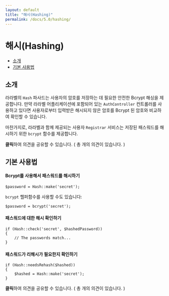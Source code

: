 ```yaml
---
layout: default
title: "해시(Hashing)"
permalink: /docs/5.0/hashing/
---
```


# 해시(Hashing)

- [소개](#introduction)
- [기본 사용법](#basic-usage)

<a name="introduction"></a>
## 소개

라라벨의 `Hash` 파사드는 사용자의 암호를 저장하는 데 필요한 안전한 Bcrypt 해싱을 제공합니다. 만약 라라벨 어플리케이션에 포함되어 있는 `AuthController` 컨트롤러를 사용하고 있다면 사용자로부터 입력받은 해시되지 않은 암호를 Bcrypt 된 암호와 비교하여 확인할 수 있습니다.

마찬가지로, 라라벨과 함께 제공되는 사용자 `Registrar` 서비스는 저장된 패스워드를 해시하기 위한 `bcrypt` 함수를 제공합니다.

<div class="chak-comment-wrap"><div class="chak-comment-widget" data-chak-group="laravel" data-chak-apikey="582898af492efbcdd53990e1c6ccb89d-laravel-korean-docs-해시(Hashing)-소개" ><i class="xi-message"></i> <strong>클릭</strong>하여 의견을 공유할 수 있습니다. ( 총 <span class="count"><i class="xi-spinner-5 xi-spin"></i></span>개의 의견이 있습니다. )</div></div>

<a name="basic-usage"></a>
## 기본 사용법

#### Bcrypt를 사용해서 패스워드를 해시하기

	$password = Hash::make('secret');

`bcrypt` 헬퍼함수를 사용할 수도 있습니다:

	$password = bcrypt('secret');

#### 패스워드에 대한 해시 확인하기

	if (Hash::check('secret', $hashedPassword))
	{
		// The passwords match...
	}

#### 패스워드가 리해시가 필요한지 확인하기

	if (Hash::needsRehash($hashed))
	{
		$hashed = Hash::make('secret');
	}

<div class="chak-comment-wrap"><div class="chak-comment-widget" data-chak-group="laravel" data-chak-apikey="582898af492efbcdd53990e1c6ccb89d-laravel-korean-docs-해시(Hashing)-기본-사용법" ><i class="xi-message"></i> <strong>클릭</strong>하여 의견을 공유할 수 있습니다. ( 총 <span class="count"><i class="xi-spinner-5 xi-spin"></i></span>개의 의견이 있습니다. )</div></div>

